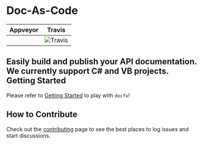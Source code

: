 Doc-As-Code
===========
Appveyor | Travis
---------|-------
         |![Travis](https://magnum.travis-ci.com/aspnet/docfx.svg?token=n9BDZAas1q7gHYsnYZNi)

Easily build and publish your API documentation. We currently support C# and VB projects.
Getting Started
---------------
Please refer to [Getting Started](http://aspnet.github.io/docfx/#/tutorial/docfx_getting_started.md) to play with `docfx`!

How to Contribute
---------------
Check out the [contributing](CONTRIBUTING.md) page to see the best places to log issues and start discussions.
